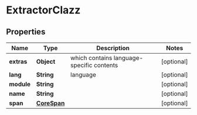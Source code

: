 

# ExtractorClazz


## Properties

| Name | Type | Description | Notes |
|------------ | ------------- | ------------- | -------------|
|**extras** | **Object** | which contains language-specific contents |  [optional] |
|**lang** | **String** | language |  [optional] |
|**module** | **String** |  |  [optional] |
|**name** | **String** |  |  [optional] |
|**span** | [**CoreSpan**](CoreSpan.md) |  |  [optional] |



